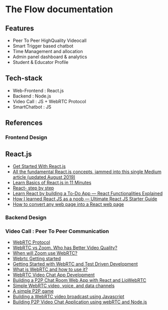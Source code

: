 # The Flow documentation

## Features
 - Peer To Peer HighQuality Videocall
 - Smart Trigger based chatbot
 - Time Management and allocation
 - Admin panel dashboard & analytics
 - Student & Educator Profile


## Tech-stack

 - Web-Frontend : React.js
 - Backend : Node.js
 - Video Call : JS + WebRTC Protocol
 - SmartChatbot : JS 




## References 

### Frontend Design
 
 ## React.js 
 - [Get Started With React.js](https://medium.com/easyread/how-to-get-started-with-react-js-805bf57826ad)
 - [All the fundamental React.js concepts, jammed into this single Medium article (updated August 2019)](https://medium.com/edge-coders/all-the-fundamental-react-js-concepts-jammed-into-this-single-medium-article-c83f9b53eac2)
 - [Learn Basics of React.js in 11 Minutes](https://medium.com/@madhupathy/learn-basics-of-react-js-in-3-minutes-a94cbc6f02c8)
 - [React- step by step](https://medium.com/@jinalshah999/reactjs-step-by-step-tutorial-series-part-2-reactjs-components-7b6a5078f824)
 - [Learn React by building a To-Do App — React Functionalities Explained](https://medium.com/mobile-web-dev/learn-react-by-building-a-to-do-app-react-functionalities-explained-74f466e9396)
 - [How I learned React JS as a noob — Ultimate React JS Starter Guide](https://medium.com/javascript-in-plain-english/how-i-learned-react-js-as-a-noob-ultimate-react-js-starter-guide-36a05ab9495e)
 - [How to convert any web page into a React web page](https://medium.com/javascript-in-plain-english/how-to-convert-any-web-page-to-reactjs-9740f1ba15db)



### Backend Design
 


### Video Call : Peer To Peer Communication
- [WebRTC Protocol](https://hpbn.co/webrtc/)
- [WebRTC vs Zoom. Who has Better Video Quality?](https://bloggeek.me/webrtc-vs-zoom-video-quality/)
- [ When will Zoom use WebRTC? ](https://bloggeek.me/when-will-zoom-use-webrtc/)
- [Webrtc Getting started](https://webrtc.github.io/webrtc-org/start/)
- [Getting Started with WebRTC and Test Driven Development](https://medium.com/@coldbrewtesting/getting-started-with-webrtc-and-test-driven-development-1cc6eb36ffd)
- [What is WebRTC and how to use it?](https://medium.com/@lukaonik/what-is-webrtc-and-how-to-use-it-5656b17e56de)
- [WebRTC Video Chat App Development](https://medium.com/swlh/webrtc-video-chat-application-2e1789cc9e37)
- [Building a P2P Chat Room Web App with React and LioWebRTC](https://medium.com/@leontosy/building-a-p2p-web-app-with-react-and-liowebrtc-6a7e8c621085)
- [ Simple WebRTC video, voice, and data channels ](https://github.com/feross/simple-peer)
- [A simple P2P game](https://www.toptal.com/webrtc/taming-webrtc-with-peerjs)
- [Building a WebRTC video broadcast using Javascript](https://gabrieltanner.org/blog/webrtc-video-broadcast)
- [Building P2P Video Chat Application using webRTC and Node.js](https://cloudnweb.dev/2019/09/building-p2p-video-chat-application-using-webrtc-and-node-js/)
